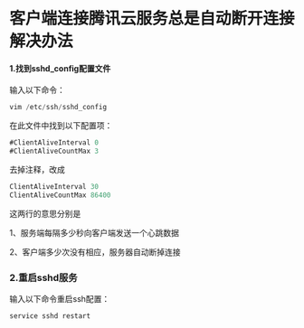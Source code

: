 # 客户端连接腾讯云服务总是自动断开连接解决办法

#### 1.找到sshd_config配置文件

输入以下命令：

```javascript
vim /etc/ssh/sshd_config
```

在此文件中找到以下配置项：

```javascript
#ClientAliveInterval 0
#ClientAliveCountMax 3
```

去掉注释，改成

```javascript
ClientAliveInterval 30
ClientAliveCountMax 86400
```

这两行的意思分别是

1、服务端每隔多少秒向客户端发送一个心跳数据

2、客户端多少次没有相应，服务器自动断掉连接

### 2.重启sshd服务

输入以下命令重启ssh配置：

```javascript
service sshd restart
```
